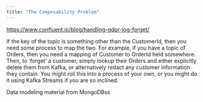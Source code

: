 ```yaml
---
title: "The Composability Problem"
---
```


https://www.confluent.io/blog/handling-gdpr-log-forget/

If the key of the topic is something other than the CustomerId, then you need some process to map the two. For example, if you have a topic of Orders, then you need a mapping of Customer to OrderId held somewhere. Then, to ‘forget’ a customer, simply lookup their Orders and either explicitly delete them from Kafka, or alternatively redact any customer information they contain. You might roll this into a process of your own, or you might do it using Kafka Streams if you are so inclined.

Data modeling material from MongoDBss